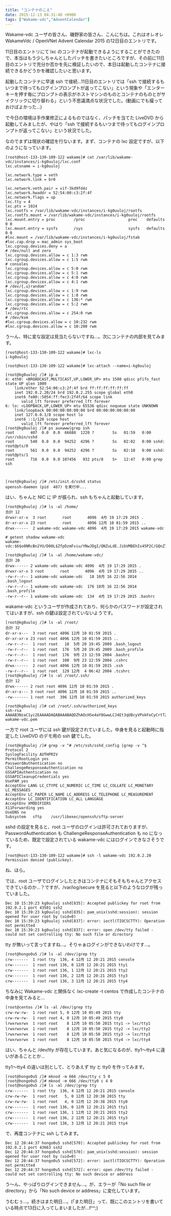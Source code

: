 ```yaml
---
title: "コンテナのこえ"
date: 2015-12-13 04:31:48 +0900
tags: ["Wakame-vdc","AdventCalendar"]
---
```


Wakame-vdc ユーザの皆さん、磯野家の皆さん、こんにちは。これはオレオレ WakameVdc / OpenVNet Advent Calendar 2015 の12日目のエントリです。

11日目のエントリにて lxc のコンテナが起動できるようにすることができたので、本当はもう少しちゃんとしたパッチを書きたいところですが、その前に11日目のエントリで充分か否かを先に検証したいので、本日は起動したコンテナに接続できるかどうかを確認したいと思います。

<!--more-->

起動したコンテナに早速 ssh で接続…11日目のエントリでは「ssh で接続するもいつまで待ってもログインプロンプトが返ってこない」という現象や「エンターキーを押す毎にプロンプトの表示がホストマシンのものとコンテナのものとがサイクリックに切り替わる」という不思議満点な状況でした。(動画にでも撮っておけばよかった…)

で今日の環境は手作業修正によるものではなく、パッチを当てた LiveDVD から起動してみましたが、やはり「ssh で接続するもいつまで待ってもログインプロンプトが返ってこない」という状況でした。

なのでまずは現状の確認を行ないます。まず、コンテナの lxc 設定ですが、以下のようになっています。

    [root@host-133-130-109-122 wakame]# cat /var/lib/wakame-vdc/instances/i-kg0uuloj/lxc.conf 
    lxc.utsname = i-kg0uuloj
    
    lxc.network.type = veth
    lxc.network.link = br0
    
    lxc.network.veth.pair = vif-3kd9fd4z
    lxc.network.hwaddr = 52:54:00:c3:2f:4f
    lxc.network.flags = up
    lxc.tty = 4
    lxc.pts = 1024
    lxc.rootfs = /var/lib/wakame-vdc/instances/i-kg0uuloj/rootfs
    lxc.rootfs.mount = /var/lib/wakame-vdc/instances/i-kg0uuloj/rootfs
    lxc.mount.entry = proc        /proc                   proc    defaults        0 0
    lxc.mount.entry = sysfs       /sys                    sysfs   defaults        0 0
    #lxc.mount = /var/lib/wakame-vdc/instances/i-kg0uuloj/fstab
    #lxc.cap.drop = mac_admin sys_boot
    lxc.cgroup.devices.deny = a
    # /dev/null and zero
    lxc.cgroup.devices.allow = c 1:3 rwm
    lxc.cgroup.devices.allow = c 1:5 rwm
    # consoles
    lxc.cgroup.devices.allow = c 5:0 rwm
    lxc.cgroup.devices.allow = c 5:1 rwm
    lxc.cgroup.devices.allow = c 4:0 rwm
    lxc.cgroup.devices.allow = c 4:1 rwm
    # /dev/{,u}random"
    lxc.cgroup.devices.allow = c 1:9 rwm
    lxc.cgroup.devices.allow = c 1:8 rwm
    lxc.cgroup.devices.allow = c 136:* rwm
    lxc.cgroup.devices.allow = c 5:2 rwm
    # /dev/rtc
    lxc.cgroup.devices.allow = c 254:0 rwm
    # /dev/kvm
    #lxc.cgroup.devices.allow = c 10:232 rwm
    #lxc.cgroup.devices.allow = c 10:200 rwm

う〜ん、特に変な設定は見当たらないですね…。次にコンテナの内部を見てみます。

    [root@host-133-130-109-122 wakame]# lxc-ls 
    i-kg0uuloj
    
    [root@host-133-130-109-122 wakame]# lxc-attach --name=i-kg0uuloj
    
    [root@kg0uuloj /]# ip a
    4: eth0: <BROADCAST,MULTICAST,UP,LOWER_UP> mtu 1500 qdisc pfifo_fast state UP qlen 1000
        link/ether 52:54:00:c3:2f:4f brd ff:ff:ff:ff:ff:ff
        inet 192.0.2.20/24 brd 192.0.2.255 scope global eth0
        inet6 fe80::5054:ff:fec3:2f4f/64 scope link 
           valid_lft forever preferred_lft forever
    6: lo: <LOOPBACK,UP,LOWER_UP> mtu 65536 qdisc noqueue state UNKNOWN 
        link/loopback 00:00:00:00:00:00 brd 00:00:00:00:00:00
        inet 127.0.0.1/8 scope host lo
        inet6 ::1/128 scope host 
           valid_lft forever preferred_lft forever
    [root@kg0uuloj /]# ps auxwww|grep ssh
    root       407  0.0  0.0  66688  1220 ?        Ss   01:59   0:00 /usr/sbin/sshd
    root       540  0.0  0.0  94252  4296 ?        Ss   02:02   0:00 sshd: root@pts/0 
    root       561  0.0  0.0  94252  4296 ?        Ss   02:10   0:00 sshd: root@pts/1 
    root       716  0.0  0.0 107456   932 pts/8    S+   12:47   0:00 grep ssh
    
    
    
    [root@kg0uuloj /]# /etc/init.d/sshd status
    openssh-daemon (pid  407) を実行中...

はい、ちゃんと NIC に IP が振られ、ssh もちゃんと起動しています。

    [root@kg0uuloj /]# ls -al /home/
    合計 12
    drwxr-xr-x  3 root       root       4096  4月 19 17:29 2015 .
    dr-xr-xr-x 23 root       root       4096 12月 10 01:59 2015 ..
    drwx------  2 wakame-vdc wakame-vdc 4096  4月 19 17:29 2015 wakame-vdc
    
    # getent shadow wakame-vdc
    wakame-vdc:$6$o0NRcBn2YU/D00L$ZfpDzmFviu/YNwJDgI/QNZuLdE.JibVMBEhIs45P2C/GQnZ71bnDofck8U.hk61CvqlgcZfg0vxFLLRes5Pw2/:16544:0:99999:7:::
    
    [root@kg0uuloj /]# ls -al /home/wakame-vdc/
    合計 20
    drwx------ 2 wakame-vdc wakame-vdc 4096  4月 19 17:29 2015 .
    drwxr-xr-x 3 root       root       4096  4月 19 17:29 2015 ..
    -rw-r--r-- 1 wakame-vdc wakame-vdc   18 10月 16 22:56 2014 .bash_logout
    -rw-r--r-- 1 wakame-vdc wakame-vdc  176 10月 16 22:56 2014 .bash_profile
    -rw-r--r-- 1 wakame-vdc wakame-vdc  134  4月 19 17:29 2015 .bashrc

wakame-vdc というユーザが作成されており、何らかのパスワードが設定されてはいますが、ssh の鍵は設定されていないようです。
    
    [root@kg0uuloj /]# ls -al /root/
    合計 32
    dr-xr-x---  3 root root 4096 12月 10 01:59 2015 .
    dr-xr-xr-x 23 root root 4096 12月 10 01:59 2015 ..
    -rw-r--r--  1 root root   18  5月 20 19:45 2009 .bash_logout
    -rw-r--r--  1 root root  176  5月 20 19:45 2009 .bash_profile
    -rw-r--r--  1 root root  176  9月 23 12:59 2004 .bashrc
    -rw-r--r--  1 root root  100  9月 23 12:59 2004 .cshrc
    drwx------  2 root root 4096 12月 10 01:59 2015 .ssh
    -rw-r--r--  1 root root  129 12月  4 06:42 2004 .tcshrc
    [root@kg0uuloj /]# ls -al /root/.ssh/
    合計 12
    drwx------ 2 root root 4096 12月 10 01:59 2015 .
    dr-xr-x--- 3 root root 4096 12月 10 01:59 2015 ..
    -rw------- 1 root root  396 12月 10 01:59 2015 authorized_keys

    [root@kg0uuloj /]# cat /root/.ssh/authorized_keys 
    ssh-rsa AAAAB3NzaC1yc2EAAAADAQABAAABAQDZhAOcHSe4aY8GwwLCJ4Et3qUBcyVPokFoCyCrtTZJVUU++B9554ahiVcrQCbfuDlaXV2ZCfIND+5N1UEk5umMoQG1aPBw9Nz9wspMpWiTKGOAm99yR9aZeNbUi8zAfyYnjrpuRUKCH1UPmh6EDaryFNDsxInmaZZ6701PgT++cZ3Vy/r1bmb93YvpV+hfaL/FmY3Cu8n+WJSoJQZ4eCMJ+4Pw/pkxjfuLUw3mFl40RVAlwlTuf1I4bB/m1mjlmirBEU6+CWLGYUNWDKaFBpJcGB6sXoQDS4FvlV92tUAEKIBWG5ma0EXBdJQBi1XxSCU2p7XMX8DhS7Gj/TSu7011 wakame-vdc.pem


一方で root ユーザには ssh 鍵が設定されていました。中身を見ると起動時に指定した LiveDVD のデモ用の ssh 鍵でした。

    [root@kg0uuloj /]# grep -v ^# /etc/ssh/sshd_config |grep -v ^$
    Protocol 2
    SyslogFacility AUTHPRIV
    PermitRootLogin yes
    PasswordAuthentication no
    ChallengeResponseAuthentication no
    GSSAPIAuthentication no
    GSSAPICleanupCredentials yes
    UsePAM yes
    AcceptEnv LANG LC_CTYPE LC_NUMERIC LC_TIME LC_COLLATE LC_MONETARY LC_MESSAGES
    AcceptEnv LC_PAPER LC_NAME LC_ADDRESS LC_TELEPHONE LC_MEASUREMENT
    AcceptEnv LC_IDENTIFICATION LC_ALL LANGUAGE
    AcceptEnv XMODIFIERS
    X11Forwarding yes
    UseDNS no
    Subsystem	sftp	/usr/libexec/openssh/sftp-server

sshd の設定を見ると、root ユーザのログインは許可されておりますが、PasswordAuthentication も ChallengeResponseAuthentication も no になっているため、既定で設定されている wakame-vdc にはログインできなさそうです。

    [root@host-133-130-109-122 wakame]# ssh -l wakame-vdc 192.0.2.20
    Permission denied (publickey).

ね、ほら。

では、root ユーザでログインしたときはコンテナにそもそもちゃんとアクセスできているのか…？ですが、/var/log/secure を見ると以下のようなログが残っていました。

    Dec 10 15:39:23 kg0uuloj sshd[835]: Accepted publickey for root from 192.0.2.1 port 43501 ssh2
    Dec 10 15:39:23 kg0uuloj sshd[835]: pam_unix(sshd:session): session opened for user root by (uid=0)
    Dec 10 15:39:23 kg0uuloj sshd[837]: error: ioctl(TIOCSCTTY): Operation not permitted
    Dec 10 15:39:23 kg0uuloj sshd[837]: error: open /dev/tty failed - could not set controlling tty: No such file or directory

tty が無いって言ってますね…。そりゃぁログインができないわけです…。

    [root@hongo0u5 /]# ls -al /dev/|grep tty
    crw-------  1 root tty  136, 4 12月 12 20:21 2015 console
    crw-------  1 root root 136, 0 12月 12 20:21 2015 tty1
    crw-------  1 root root 136, 1 12月 12 20:21 2015 tty2
    crw-------  1 root root 136, 2 12月 12 20:21 2015 tty3
    crw-------  1 root root 136, 3 12月 12 20:21 2015 tty4

ちなみに Wakame-vdc と関係なく lxc-create -t centos で作成したコンテナの中身を見てみると…

    [root@centos /]# ls -al /dev/|grep tty
    crw-rw-rw-  1 root root 5, 0 12月 10 05:49 2015 tty
    crw-rw-rw-  1 root root 4, 0 12月 10 05:49 2015 tty0
    lrwxrwxrwx  1 root root    8 12月 10 05:50 2015 tty1 -> lxc/tty1
    lrwxrwxrwx  1 root root    8 12月 10 05:50 2015 tty2 -> lxc/tty2
    lrwxrwxrwx  1 root root    8 12月 10 05:50 2015 tty3 -> lxc/tty3
    lrwxrwxrwx  1 root root    8 12月 10 05:50 2015 tty4 -> lxc/tty4

はい、ちゃんと /dev/tty が存在しています。あと気になるのが、tty1〜tty4 に違いがあることとか…

tty1〜tty4 の違いは別として、とりあえず tty と tty0 を作ってみます。

    [root@hongo0u5 /]# mknod -m 666 /dev/tty c 5 0
    [root@hongo0u5 /]# mknod -m 666 /dev/tty0 c 4 0
    [root@hongo0u5 /]# ls -al /dev/|grep tty
    crw-------  1 root tty  136, 4 12月 12 20:21 2015 console
    crw-rw-rw-  1 root root   5, 0 12月 12 20:38 2015 tty
    crw-rw-rw-  1 root root   4, 0 12月 12 20:38 2015 tty0
    crw-------  1 root root 136, 0 12月 12 20:21 2015 tty1
    crw-------  1 root root 136, 1 12月 12 20:21 2015 tty2
    crw-------  1 root root 136, 2 12月 12 20:21 2015 tty3
    crw-------  1 root root 136, 3 12月 12 20:21 2015 tty4

で、再度コンテナに ssh してみます。

    Dec 12 20:44:37 hongo0u5 sshd[570]: Accepted publickey for root from 192.0.2.1 port 43663 ssh2
    Dec 12 20:44:37 hongo0u5 sshd[570]: pam_unix(sshd:session): session opened for user root by (uid=0)
    Dec 12 20:44:37 hongo0u5 sshd[572]: error: ioctl(TIOCSCTTY): Operation not permitted
    Dec 12 20:44:37 hongo0u5 sshd[572]: error: open /dev/tty failed - could not set controlling tty: No such device or address

う〜ん、やっぱりログインできません…。が、エラーが「No such file or directory」から「No such device or address」に変化しています。

うむむぅ…。続きはまた明日…。(「また明日」って、既にこのエントリを書いている時点で13日に入ってしまいましたが…f^^;)

